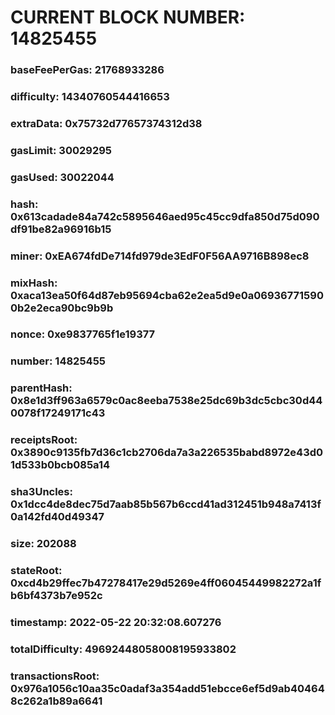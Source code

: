 # CURRENT BLOCK NUMBER: 14825455

### baseFeePerGas: 21768933286
### difficulty: 14340760544416653
### extraData: 0x75732d77657374312d38
### gasLimit: 30029295
### gasUsed: 30022044
### hash: 0x613cadade84a742c5895646aed95c45cc9dfa850d75d090df91be82a96916b15
### miner: 0xEA674fdDe714fd979de3EdF0F56AA9716B898ec8
### mixHash: 0xaca13ea50f64d87eb95694cba62e2ea5d9e0a069367715900b2e2eca90bc9b9b
### nonce: 0xe9837765f1e19377
### number: 14825455
### parentHash: 0x8e1d3ff963a6579c0ac8eeba7538e25dc69b3dc5cbc30d440078f17249171c43
### receiptsRoot: 0x3890c9135fb7d36c1cb2706da7a3a226535babd8972e43d01d533b0bcb085a14
### sha3Uncles: 0x1dcc4de8dec75d7aab85b567b6ccd41ad312451b948a7413f0a142fd40d49347
### size: 202088
### stateRoot: 0xcd4b29ffec7b47278417e29d5269e4ff06045449982272a1fb6bf4373b7e952c
### timestamp: 2022-05-22 20:32:08.607276
### totalDifficulty: 49692448058008195933802
### transactionsRoot: 0x976a1056c10aa35c0adaf3a354add51ebcce6ef5d9ab404648c262a1b89a6641
